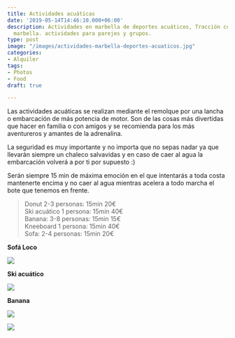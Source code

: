 ```yaml
---
title: Actividades acuáticas
date: '2019-05-14T14:46:10.000+06:00'
description: Actividades en marbella de deportes acuáticos, Tracción con barco, diversión
  marbella. actividades para parejes y grupos.
type: post
image: "/images/actividades-marbella-deportes-acuaticos.jpg"
categories:
- Alquiler
tags:
- Photos
- Food
draft: true

---
```

Las actividades acuáticas se realizan mediante el remolque por una lancha o embarcación de más potencia de motor. Son de las cosas más divertidas que hacer en familia o con amigos y se recomienda para los más aventureros y amantes de la adrenalina.

La seguridad es muy importante y no importa que no sepas nadar ya que llevarán siempre un chaleco salvavidas y en caso de caer al agua la embarcación volverá a por ti por supuesto :)

Serán siempre 15 min de máxima emoción en el que intentarás a toda costa mantenerte encima y no caer al agua mientras acelera a todo marcha el bote que tenemos en frente.

> Donut 2-3 personas: 15min 20€  
> Ski acuático 1 persona: 15min 40€  
> Banana: 3-8 personas: 15min 15€  
> Kneeboard 1 persona: 15min 40€  
> Sofa: 2-4 personas: 15min 20€

**Sofá Loco**

![](/images/actividades-marbella-deportes-acuaticos-sofa-loco.jpg)

**Ski acuático**

![](/images/actividades-acuativas-marbella-ski.jpg)

**Banana**

![](/images/actividades-acuaticas-marbella-banana.jpg)

[![](/images/boton-reservar-actividades.png)](https://www.actividadesmarbella.com/contact/ "Reservar")